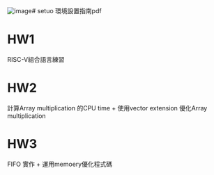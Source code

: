 ![image](https://github.com/user-attachments/assets/f928ea8e-b964-4582-bdf9-0609bfd8a06f)# setuo 
環境設置指南pdf

# HW1
RISC-V組合語言練習

# HW2
計算Array multiplication 的CPU time + 使用vector extension 優化Array multiplication

# HW3

FIFO 實作 + 運用memoery優化程式碼
